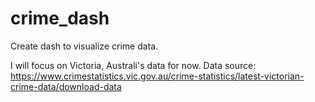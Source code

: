 # crime_dash
Create dash to visualize crime data. 

I will focus on Victoria, Australi's data for now. Data source: https://www.crimestatistics.vic.gov.au/crime-statistics/latest-victorian-crime-data/download-data
